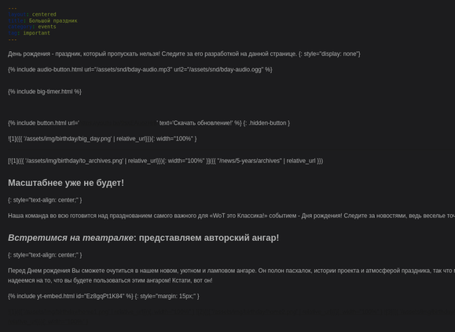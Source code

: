 ```yaml
---
layout: centered
title: Большой праздник
category: events
tag: important
---
```

День рождения - праздник, который пропускать нельзя! Следите за его разработкой на данной странице.
{: style="display: none"}

{% include audio-button.html url="/assets/snd/bday-audio.mp3" url2="/assets/snd/bday-audio.ogg" %}
<!-- Для корректной работы во всех браузерах нужно закинуть файл в mp3 и ogg/vorbis.
Коммент можно убрать -->
<!-- да пусть будет как пасхалка, может кто-то поржекает =) -->

<!-- Перед таймером обязательно должно быть что-то блочное, без него съезжает кнопка аудио -->
<div style="height: 1px"></div>

{% include big-timer.html %}

<br>

{% include button.html url='https://youtu.be/9sxEAuozHrk' text='Скачать обновление!' %}
{: .hidden-button }

![1]({{ '/assets/img/birthday/big_day.png' | relative_url}}){: width="100%" }

---

[![1]({{ '/assets/img/birthday/to_archives.png' | relative_url}}){: width="100%" }]({{ "/news/5-years/archives" | relative_url }})

## Масштабнее уже не будет!
{: style="text-align: center;" }

Наша команда во всю готовится над празднованием самого важного для «WoT это Классика!» событием - Дня рождения! Следите за новостями, ведь веселье точно начинается!

## *Встретимся на театралке*: представляем авторский ангар!
{: style="text-align: center;" }

Перед Днем рождения Вы сможете очутиться в нашем новом, уютном и ламповом ангаре. Он полон пасхалок, истории проекта и атмосферой праздника, так что мы очень надеемся на то, что вы будете пользоваться этим ангаром! Кстати, вот он!

{% include yt-embed.html id="Ez8gqPt1K84" %}
{: style="margin: 15px;" }

[![1]({{ '/assets/img/birthday/home1.png' | relative_url}}){: width="100%" }](/assets/img/birthday/home1.png)
[![2]({{ '/assets/img/birthday/home2.png' | relative_url}}){: width="100%" }](/assets/img/birthday/home2.png)
[![3]({{ '/assets/img/birthday/home3.png' | relative_url}}){: width="100%" }](/assets/img/birthday/home3.png)

<style>
  body {
    color: #b1b2b2;
    font: 12px / 20px Arial, "Helvetica CY", Helvetica, sans-serif;
    background: url(/assets/img/birthday/wotc_bd_bg.png) top no-repeat, url(/assets/img/sparkles-ny.png) 50% 0 #1c1c1e;
    min-width: 1000px;
  }
  .hidden-button {
    display: none;
  }
  .content-wrapper {
    width: 955px;
    margin: 0 auto;
    position: relative;
  }
  .content {
    clear: both;
    margin: 0px auto;
    padding: 0;
    position: relative;
    width: 715px;
  }
  .b-cluster-lite {
    display: none;
  }
  .wotc-logo {
    background: url(/assets/img/wotc_logo_5years.png);
    background-size: 100% 100%;
    display: block;
    width: 366px;
    height: 214px;
    margin: auto;
  }
</style>
